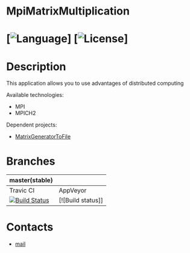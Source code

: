 # MpiMatrixMultiplication
# [![Language](https://img.shields.io/badge/language-C++-blue.svg?style=flat-square)] [![License](https://img.shields.io/github/license/BVIVal/MpiMatrixMultiplication)]

# Description
This application allows you to use advantages of distributed computing

Available technologies:
+ MPI
+ MPICH2

Dependent projects:
+ [MatrixGeneratorToFile](https://github.com/BVIVal/MatrixGeneratorToFile)

# Branches

| master(stable) |               |
|----------------|---------------|
|    Travic CI   |    AppVeyor   |  
| [![Build Status](https://api.travis-ci.com/BVIVal/MpiMatrixMultiplication.svg?branch=master&status=unknown)](https://travis-ci.com/BVIVal/MpiMatrixMultiplication.svg) | [![Build status]] |

# Contacts
* [mail](mailto:bvival@gmail.com)
